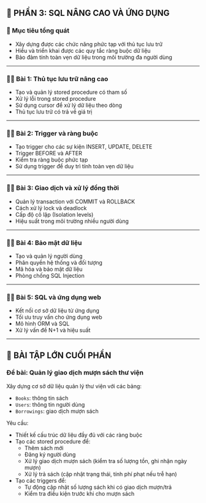 ## 📘 PHẦN 3: SQL NÂNG CAO VÀ ỨNG DỤNG

### 🎯 Mục tiêu tổng quát

- Xây dựng được các chức năng phức tạp với thủ tục lưu trữ
- Hiểu và triển khai được các quy tắc ràng buộc dữ liệu
- Bảo đảm tính toàn vẹn dữ liệu trong môi trường đa người dùng

---

### 🧑‍🏫 Bài 1: Thủ tục lưu trữ nâng cao

- Tạo và quản lý stored procedure có tham số
- Xử lý lỗi trong stored procedure
- Sử dụng cursor để xử lý dữ liệu theo dòng
- Thủ tục lưu trữ có trả về giá trị

---

### 🧑‍🏫 Bài 2: Trigger và ràng buộc

- Tạo trigger cho các sự kiện INSERT, UPDATE, DELETE
- Trigger BEFORE và AFTER
- Kiểm tra ràng buộc phức tạp
- Sử dụng trigger để duy trì tính toàn vẹn dữ liệu

---

### 🧑‍🏫 Bài 3: Giao dịch và xử lý đồng thời

- Quản lý transaction với COMMIT và ROLLBACK
- Cách xử lý lock và deadlock
- Cấp độ cô lập (Isolation levels)
- Hiệu suất trong môi trường nhiều người dùng

---

### 🧑‍🏫 Bài 4: Bảo mật dữ liệu

- Tạo và quản lý người dùng
- Phân quyền hệ thống và đối tượng
- Mã hóa và bảo mật dữ liệu
- Phòng chống SQL Injection

---

### 🧑‍🏫 Bài 5: SQL và ứng dụng web

- Kết nối cơ sở dữ liệu từ ứng dụng
- Tối ưu truy vấn cho ứng dụng web
- Mô hình ORM và SQL
- Xử lý vấn đề N+1 và hiệu suất

---

## 🧪 BÀI TẬP LỚN CUỐI PHẦN

### **Đề bài: Quản lý giao dịch mượn sách thư viện**

Xây dựng cơ sở dữ liệu quản lý thư viện với các bảng:

- `Books`: thông tin sách
- `Users`: thông tin người dùng
- `Borrowings`: giao dịch mượn sách

Yêu cầu:

- Thiết kế cấu trúc dữ liệu đầy đủ với các ràng buộc
- Tạo các stored procedure để:
  - Thêm sách mới
  - Đăng ký người dùng
  - Xử lý giao dịch mượn sách (kiểm tra số lượng tồn, ghi nhận ngày mượn)
  - Xử lý trả sách (cập nhật trạng thái, tính phí phạt nếu trễ hạn)
- Tạo các triggers để:
  - Tự động cập nhật số lượng sách khi có giao dịch mượn/trả
  - Kiểm tra điều kiện trước khi cho mượn sách
